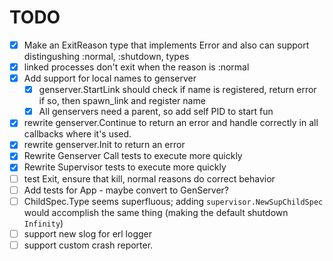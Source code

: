 # TODO

- [x] Make an ExitReason type that implements Error and also can support
      distingushing :normal, :shutdown, types
- [x] linked processes don't exit when the reason is :normal
- [x] Add support for local names to genserver
  - [x] genserver.StartLink should check if name is registered, return error
        if so, then spawn_link and register name
  - [x] All genservers need a parent, so add self PID to
        start fun
- [x] rewrite genserver.Continue to return an error and handle correctly in all
      callbacks where it's used.
- [x] rewrite genserver.Init to return an error
- [x] Rewrite Genserver Call tests to execute more quickly
- [x] Rewrite Supervisor tests to execute more quickly
- [ ] test Exit, ensure that kill, normal reasons do correct behavior
- [ ] Add tests for App - maybe convert to GenServer?
- [ ] ChildSpec.Type seems superfluous; adding `supervisor.NewSupChildSpec`
      would accomplish the same thing (making the default shutdown `Infinity`)
- [ ] support new slog for erl logger
- [ ] support custom crash reporter.
